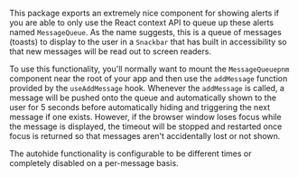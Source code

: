 This package exports an extremely nice component for showing alerts if you are
able to only use the React context API to queue up these alerts named
`MessageQueue`. As the name suggests, this is a queue of messages (toasts) to
display to the user in a `Snackbar` that has built in accessibility so that new
messages will be read out to screen readers.

To use this functionality, you'll normally want to mount the `MessageQueuepnm`
component near the root of your app and then use the `addMessage` function
provided by the `useAddMessage` hook. Whenever the `addMessage` is called, a
message will be pushed onto the queue and automatically shown to the user for 5
seconds before automatically hiding and triggering the next message if one
exists. However, if the browser window loses focus while the message is
displayed, the timeout will be stopped and restarted once focus is returned so
that messages aren't accidentally lost or not shown.

The autohide functionality is configurable to be different times or completely
disabled on a per-message basis.
